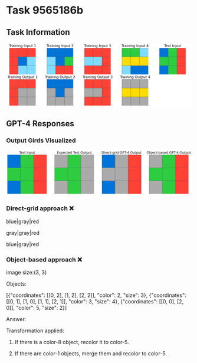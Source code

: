 
# Task 9565186b

## Task Information

![](images/tasks/9565186b.png)

## GPT-4 Responses

### Output Girds Visualized
![](images/solutions/9565186b.png)

### Direct-grid approach ❌
blue|gray|red

gray|gray|red

blue|gray|red

### Object-based approach ❌
image size:(3, 3)

Objects:

[{"coordinates": [[0, 2], [1, 2], [2, 2]], "color": 2, "size": 3}, {"coordinates": [[0, 1], [1, 0], [1, 1], [2, 1]], "color": 3, "size": 4}, {"coordinates": [[0, 0], [2, 0]], "color": 5, "size": 2}]



Answer:

Transformation applied:

1. If there is a color-8 object, recolor it to color-5.

2. If there are color-1 objects, merge them and recolor to color-5.
